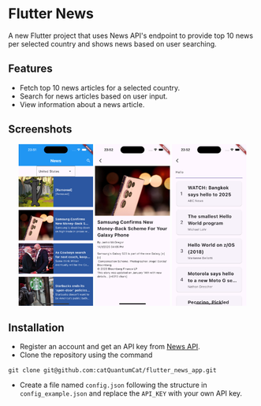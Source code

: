 # Flutter News

A new Flutter project that uses News API's endpoint to provide top 10 news per selected country and shows news based on user searching.

## Features

- Fetch top 10 news articles for a selected country.
- Search for news articles based on user input.
- View information about a news article.

## Screenshots

<p align="center">
    <img src="document/homescreen.png" alt="Home Screen" width="30%" />
    <img src="document/news_detail.png" alt="News Detail" width="30%" />
    <img src="document/search.png" alt="Search" width="30%" />
</p>

## Installation

- Register an account and get an API key from [News API](https://newsapi.org/).
- Clone the repository using the command

```git
git clone git@github.com:catQuantumCat/flutter_news_app.git
```

- Create a file named `config.json` following the structure in `config_example.json` and replace the `API_KEY` with your own API key.
